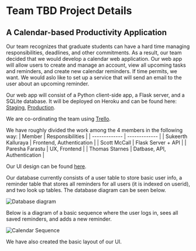 # Team TBD Project Details

## A Calendar-based Productivity Application

Our team recognizes that graduate students can have a hard time managing responsibilities, deadlines, and other commitments. As a result, our team decided that we would develop a calendar web application. Our web app will allow users to create and manage an account, view all upcoming tasks and reminders, and create new calendar reminders. If time permits, we want.  We would aslo like to set up a service that will send an email to the user about an upcoming reminder.

Our web app will consist of a Python client-side app, a Flask server, and a SQLite database. It will be deployed on Heroku and can be found here: [Staging](https://team-tbd-project-staging.herokuapp.com), [Production](https://team-tbd-project-production.herokuapp.com).

We are co-ordinating the team using [Trello](https://trello.com/invite/b/qDzf7Ekl/ATTI9736135482b19ca5c804278553f2fbf6DFCBF349/team-tbd).

We have roughly divided the work among the 4 members in the following way:
| Member  | Responsibilities |
| ------------- | ------------- |
| Sukeerth Kalluraya | Frontend, Authentication  |
| Scott McCall  | Flask Server + API  |
| Paresha Farastu  | UX, Frontend  |
| Thomas Starnes  | Datbase, API, Authentication  |

Our UI design can be found [here](https://github.com/CSCI-5828-Foundations-Sftware-Engr/team-tbd-semester-project/blob/main/wiki/wireframe.md).

Our database currently consists of a user table to store basic user info, a reminder table that stores all reminders for all users (it is indexed on userid), and two look up tables. The database diagram can be seen below.

![Database diagram](https://user-images.githubusercontent.com/43146669/228691580-487dc0d8-325a-4c1d-85c6-46bd41aae404.png)

Below is a diagram of a basic sequence where the user logs in, sees all saved reminders, and adds a new reminder.

![Calendar Sequence](https://user-images.githubusercontent.com/43146669/227093778-ec07dcbc-7d5e-40a3-be70-7f0eff0f048b.jpg)

We have also created the basic layout of our UI. 
